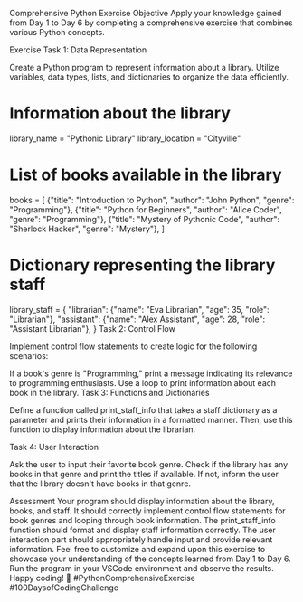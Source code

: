 Comprehensive Python Exercise
Objective
Apply your knowledge gained from Day 1 to Day 6 by completing a comprehensive exercise that combines various Python concepts.

Exercise
Task 1: Data Representation

Create a Python program to represent information about a library. Utilize variables, data types, lists, and dictionaries to organize the data efficiently.

# Information about the library
library_name = "Pythonic Library"
library_location = "Cityville"

# List of books available in the library
books = [
    {"title": "Introduction to Python", "author": "John Python", "genre": "Programming"},
    {"title": "Python for Beginners", "author": "Alice Coder", "genre": "Programming"},
    {"title": "Mystery of Pythonic Code", "author": "Sherlock Hacker", "genre": "Mystery"},
]

# Dictionary representing the library staff
library_staff = {
    "librarian": {"name": "Eva Librarian", "age": 35, "role": "Librarian"},
    "assistant": {"name": "Alex Assistant", "age": 28, "role": "Assistant Librarian"},
}
Task 2: Control Flow

Implement control flow statements to create logic for the following scenarios:

If a book's genre is "Programming," print a message indicating its relevance to programming enthusiasts.
Use a loop to print information about each book in the library.
Task 3: Functions and Dictionaries

Define a function called print_staff_info that takes a staff dictionary as a parameter and prints their information in a formatted manner. Then, use this function to display information about the librarian.

Task 4: User Interaction

Ask the user to input their favorite book genre. Check if the library has any books in that genre and print the titles if available. If not, inform the user that the library doesn't have books in that genre.

Assessment
Your program should display information about the library, books, and staff.
It should correctly implement control flow statements for book genres and looping through book information.
The print_staff_info function should format and display staff information correctly.
The user interaction part should appropriately handle input and provide relevant information.
Feel free to customize and expand upon this exercise to showcase your understanding of the concepts learned from Day 1 to Day 6. Run the program in your VSCode environment and observe the results. Happy coding! 🚀 #PythonComprehensiveExercise #100DaysofCodingChallenge
